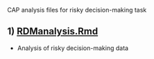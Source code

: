 
CAP analysis files for risky decision-making task

## 1) [RDManalysis.Rmd](./RDManalysis.Rmd)
-   Analysis of risky decision-making data
